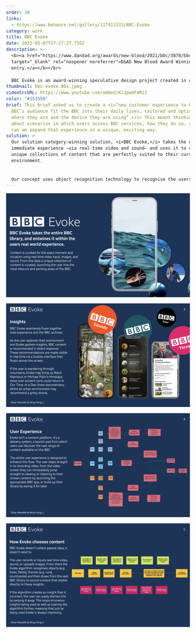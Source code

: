 ```yaml
---
order: 10
links:
  - https://www.behance.net/gallery/117911533/BBC-Evoke
category: work
title: BBC Evoke
date: 2021-05-07T17:17:27.735Z
description: >-
  <b><a href="https://www.dandad.org/awards/new-blood/2021/bbc/3878/bbc-evoke/"
  target="_blank" rel="noopener noreferrer">D&AD New Blood Award Winning
  entry.</a></b></br>

  BBC Evoke is an award-winning speculative design project created in collaboration with <a href="http://behance.net/minghong_peter_li/projects" target="_blank" rel="noopener noreferrer">Ming-Hong Li</a>, winner of 2021 D&AD New Blood award for the brief set by the BBC. 
thumbnail: bbc-evoke.001.jpeg
videoSrcURL: https://www.youtube.com/embed/KlJpwUF4RzI
color: "#153559"
brief: This brief asked us to create a <i>“new customer experience to help the
  BBC’s audience fit the BBC into their daily lives, tailored and optimised to
  where they are and the device they are using”.</i> This meant thinking deeply
  about scenarios in which users access BBC services, how they do so, and how
  can we expand that experience in a unique, exciting way.
solution: >
  Our solution category-winning solution, <i>BBC Evoke,</i> takes the users
  immediate experience —via real-time video and sound— and uses it to curate
  unique collections of content that are perfectly suited to their current
  environment. 


  Our concept uses object recognition technology to recognise the users' environment and select BBC content that relates specifically to those observations. This experience is transparent; the user is always given feedback on how their content is being curated, avoiding the need for intrusive data collection.
---
```

![BBC Evoke introduction](bbc-evoke.002.jpeg "BBC Evoke introduction")

![BBC Evoke research insights](bbc-evoke.003.jpeg "BBC Evoke research insights")

![BBC Evoke user experience](bbc-evoke.004.jpeg "BBC Evoke user experience")

![A diagram explaining how BBC Evoke uses data](bbc-evoke.005.jpeg "A diagram explaining how BBC Evoke uses data")